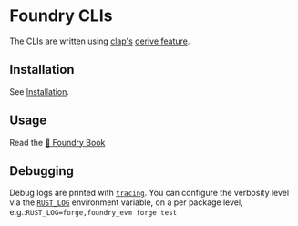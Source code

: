 # Foundry CLIs

The CLIs are written using [clap's](https://docs.rs/clap) [derive feature](https://docs.rs/clap/latest/clap/_derive).

## Installation

See [Installation](../../README.md#Installation).

## Usage

Read the [📖 Foundry Book][foundry-book]

## Debugging

Debug logs are printed with
[`tracing`](https://docs.rs/tracing/latest/tracing/). You can configure the
verbosity level via the
[`RUST_LOG`](https://docs.rs/tracing-subscriber/latest/tracing_subscriber/fmt/index.html#filtering-events-with-environment-variables)
environment variable, on a per package level,
e.g.:`RUST_LOG=forge,foundry_evm forge test`

[foundry-book]: https://book.getfoundry.sh
